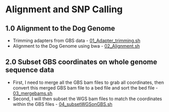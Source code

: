 # Alignment and SNP Calling

## 1.0 Alignment to the Dog Genome
 - Trimming adapters from GBS data -  [01_Adapter_trimming.sh](/01_Alignment/01_Adapter_trimming.sh)
 - Alignment to the Dog Genome using bwa - [02_Alignment.sh](/01_Alignment/02_Alignment.sh)
 
## 2.0 Subset GBS coordinates on whole genome sequence data 
- First, I need to merge all the GBS bam files to grab all coordinates, then convert this merged GBS bam file to a bed file and sort the bed file - [03_mergebams.sh](/01_Alignment/03_mergeGBSbams.sh)
- Second, I will then subset the WGS bam files to match the coordinates within the GBS files - [04_subsetWGSonGBS.sh](/01_Alignment/04_subsetWGSonGBS.sh)

